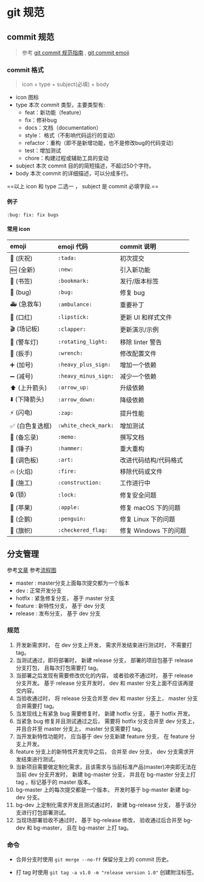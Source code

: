 # git 规范

## commit 规范
> 参考 [git commit 规范指南](https://www.jianshu.com/p/201bd81e7dc9?utm_source=oschina-app) , [git commit emoji](https://github.com/liuchengxu/git-commit-emoji-cn)

### commit 格式
> icon + type + subject(必填) + body
- icon 图标
- type 本次 commit 类型，主要类型有:
  - feat：新功能（feature）
  - fix：修补bug
  - docs：文档（documentation）
  - style： 格式（不影响代码运行的变动）
  - refactor：重构（即不是新增功能，也不是修改bug的代码变动）
  - test：增加测试
  - chore：构建过程或辅助工具的变动
- subject 本次 commit 目的的简短描述，不超过50个字符。
- body 本次 commit 的详细描述，可以分成多行。

==以上 icon 和 type 二选一 ， subject 是 commit 必填字段.==

#### 例子
`:bug: fix: fix bugs`

#### 常用 icon 
emoji                                   | emoji 代码                   | commit 说明
:--------                               | :--------                    | :--------
:tada: (庆祝)                           | `:tada:`                     | 初次提交
:new: (全新)                            | `:new:`                      | 引入新功能
:bookmark: (书签)                       | `:bookmark:`                 | 发行/版本标签
:bug: (bug)                             | `:bug:`                      | 修复 bug
:ambulance: (急救车)                    | `:ambulance:`                | 重要补丁
:lipstick: (口红)                       | `:lipstick:`                 | 更新 UI 和样式文件
:clapper: (场记板)                      | `:clapper:`                  | 更新演示/示例
:rotating_light: (警车灯)               | `:rotating_light:`           | 移除 linter 警告
:wrench: (扳手)                         | `:wrench:`                   | 修改配置文件
:heavy_plus_sign: (加号)                | `:heavy_plus_sign:`          | 增加一个依赖
:heavy_minus_sign: (减号)               | `:heavy_minus_sign:`         | 减少一个依赖
:arrow_up: (上升箭头)                   | `:arrow_up:`                 | 升级依赖
:arrow_down: (下降箭头)                 | `:arrow_down:`               | 降级依赖
:zap: (闪电)                            | `:zap:`                      | 提升性能
:white_check_mark: (白色复选框)         | `:white_check_mark:`         | 增加测试
:memo: (备忘录)                         | `:memo:`                     | 撰写文档
:hammer: (锤子)                         | `:hammer:`                   | 重大重构
:art: (调色板)                          | `:art:`                      | 改进代码结构/代码格式
:fire: (火焰)                           | `:fire:`                     | 移除代码或文件
:construction: (施工)                   | `:construction:`             | 工作进行中
:lock: (锁)                             | `:lock:`                     | 修复安全问题
:apple: (苹果)                          | `:apple:`                    | 修复 macOS 下的问题
:penguin: (企鹅)                        | `:penguin:`                  | 修复 Linux 下的问题
:checkered_flag: (旗帜)                 | `:checkered_flag:`           | 修复 Windows 下的问题

## 分支管理
参考[文章](https://blog.csdn.net/bocai_xiaodaidai/article/details/103814409)
参考[流程图](https://www.processon.com/diagraming/5ed5a8de7d9c08162f2ad854)

- master : master分支上面每次提交都为一个版本
- dev : 正常开发分支
- hotfix : 紧急修复分支， 基于 master 分支
- feature : 新特性分支， 基于 dev 分支
- release : 发布分支， 基于 dev 分支

### 规范

1. 开发新需求时， 在 dev 分支上开发， 需求开发结束进行测试时， 不需要打 tag。
2. 当测试通过，即将部署时， 新建 release 分支， 部署的项目包基于 release 分支打包， 且每次打包需要打 tag。
3. 当部署之后发现有需要修改优化的内容， 或者验收不通过时， 基于 release 分支开发。 基于 release 分支开发时， dev 和 master 分支上面不应该再提交内容。
4. 当验收通过时， 将 release 分支合并至 dev 和 master 分支上， master 分支合并需要打 tag。
5. 当发现线上有紧急 bug 需要修复时， 新建 hotfix 分支， 基于 hotfix 开发。
6. 当紧急 bug 修复并且测试通过之后， 需要将 hotfix 分支合并至 dev 分支上， 并且合并至 master 分支上， master 分支需要打 tag。
7. 当开发新特性功能时， 应当基于 dev 分支新建 feature 分支， 在 feature 分支上开发。
8. feature 分支上的新特性开发完毕之后， 合并至 dev 分支， dev 分支需求开发结束进行测试。
9. 当新项目需要做定制化需求，且该需求与当前标准产品(master)冲突即无法在当前 dev 分支开发时， 新建 bg-master 分支， 并且在 bg-master 分支上打 tag ，标记基于的 master 版本。
10. bg-master 上的每次提交都是一个版本， 开发时基于 bg-master 新建 bg-dev 分支。
11. bg-dev 上定制化需求开发且测试通过时， 新建 bg-release 分支， 基于该分支进行打包部署测试。
12. 当现场部署验收不通过时， 基于 bg-release 修改， 验收通过后合并至 bg-dev 和 bg-master， 且在 bg-master 上打 tag。

### 命令

- 合并分支时使用 `git merge --no-ff` 保留分支上的 commit 历史。

- 打 tag 时使用 `git tag -a v1.0 -m "release version 1.0"` 创建附注标签。